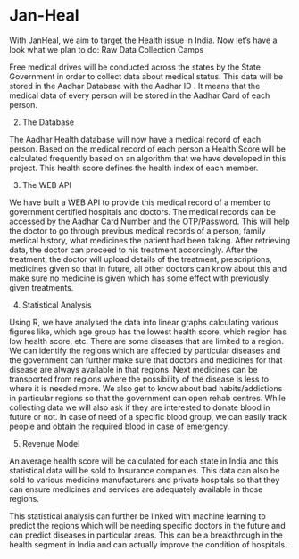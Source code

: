 # Jan-Heal
With JanHeal, we aim to target the Health issue in India. Now let’s have a look what we plan to do: Raw Data Collection Camps

Free medical drives will be conducted across the states by the State Government in order to collect data about medical status. This data will be stored in the Aadhar Database with the Aadhar ID . It means that the medical data of every person will be stored in the Aadhar Card of each person.

2) The Database

The Aadhar Health database will now have a medical record of each person. Based on the medical record of each person a Health Score will be calculated frequently based on an algorithm that we have developed in this project. This health score defines the health index of each member.

3) The WEB API

We have built a WEB API to provide this medical record of a member to government certified hospitals and doctors. The medical records can be accessed by the Aadhar Card Number and the OTP/Password. This will help the doctor to go through previous medical records of a person, family medical history, what medicines the patient had been taking. After retrieving data, the doctor can proceed to his treatment accordingly. After the treatment, the doctor will upload details of the treatment, prescriptions, medicines given so that in future, all other doctors can know about this and make sure no medicine is given which has some effect with previously given treatments.

4) Statistical Analysis

Using R, we have analysed the data into linear graphs calculating various figures like, which age group has the lowest health score, which region has low health score, etc. There are some diseases that are limited to a region. We can identify the regions which are affected by particular diseases and the government can further make sure that doctors and medicines for that disease are always available in that regions. Next medicines can be transported from regions where the possibility of the disease is less to where it is needed more. We also get to know about bad habits/addictions in particular regions so that the government can open rehab centres. While collecting data we will also ask if they are interested to donate blood in future or not. In case of need of a specific blood group, we can easily track people and obtain the required blood in case of emergency.

5) Revenue Model

An average health score will be calculated for each state in India and this statistical data will be sold to Insurance companies. This data can also be sold to various medicine manufacturers and private hospitals so that they can ensure medicines and services are adequately available in those regions.

This statistical analysis can further be linked with machine learning to predict the regions which will be needing specific doctors in the future and can predict diseases in particular areas. This can be a breakthrough in the health segment in India and can actually improve the condition of hospitals.
